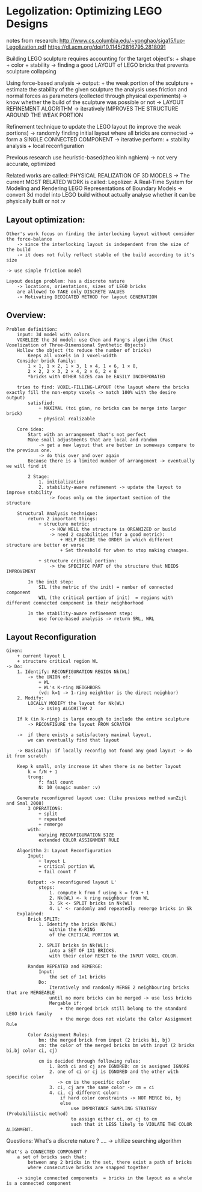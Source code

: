 # Legolization: Optimizing LEGO Designs
notes from research: 
    http://www.cs.columbia.edu/~yonghao/siga15/luo-Legolization.pdf
    https://dl.acm.org/doi/10.1145/2816795.2818091
 

Building LEGO sculpture requires accounting for the target object's: 
    + shape
    + color
    + stability 
    -> finding a good LAYOUT of LEGO bricks that prevents sculpture collapsing  

Using force-based analysis 
    -> output: 
        + the weak portion of the sculpture
        + estimate the stability of the given sculpture 
    the analysis uses friction and normal forces as parameters (collected through physical experiments) 
    -> know whether the build of the sculpture was possible or not 
    -> LAYOUT REFINEMENT ALGORITHM -> iteratively IMPROVES THE STRUCTURE AROUND THE WEAK PORTION 

Refinement technique to update the LEGO layout (to improve the weak portions)
    -> randomly finding initial layout where all bricks are connected 
        -> form a SINGLE CONNECTED COMPONENT
    -> iterative perform: 
        + stability analysis
        + local reconfiguration


Previous research use heuristic-based(theo kinh nghiem) -> not very accurate, optimized

Related works are called: PHYSICAL REALIZATION OF 3D MODELS
    -> The current MOST RELATED WORK is called: 
        Legolizer: A Real-Time System for Modeling and Rendering LEGO Representations of Boundary Models
            -> convert 3d model into LEGO build without actually analyse whether it can be physically built or not :v 

## Layout optimization: 
    Other's work focus on finding the interlocking layout without consider the force-balance 
        -> since the interlocking layout is independent from the size of the build 
        -> it does not fully reflect stable of the build according to it's size

    -> use simple friction model 

    Layout design problem: has a discrete nature 
        -> locations, orientations, sizes of LEGO bricks   
        are allowed to TAKE only DISCRETE VALUES 
        -> Motivating DEDICATED METHOD for layout GENERATION

## Overview: 
    Problem definition: 
        input: 3d model with colors 
        VOXELIZE the 3d model: use Chen and Fang's algorithm (Fast Voxelization of Three-Dimensional Synthetic Objects)
        Hollow the object (to reduce the number of bricks)
            Keeps all voxels in 3 voxel-width
        Consider brick family: 
            1 × 1, 1 × 2, 1 × 3, 1 × 4, 1 × 6, 1 × 8, 
            2 × 2, 2 × 3, 2 × 4, 2 × 6, 2 × 8
            *bricks with OTHER SIZES can be EASILY INCORPORATED 

        tries to find: VOXEL-FILLING-LAYOUT (the layout where the bricks exactly fill the non-empty voxels -> match 100% with the desire output)
            satisfied: 
                + MAXIMAL (toi gian, no bricks can be merge into larger brick)
                + physical realizable 

        Core idea: 
            Start with an arrangement that's not perfect
            Make small adjustments that are local and random 
                -> get a new layout that are better in someways compare to the previous one. 
                -> do this over and over again 
            Because there is a limited number of arrangement -> eventually we will find it 

            2 Stage: 
                1. initialization 
                2. stability-aware refinement -> update the layout to improve stability 
                    -> focus only on the important section of the structure 

        Structural Analysis technique:        
            return 2 important things:
                + structure metric:     
                    -> HOW WELL the structure is ORGANIZED or build 
                    -> need 2 capabilities (for a good metric): 
                        + HELP DECIDE the ORDER in which different structure are better or worse
                        + Set threshold for when to stop making changes.

                + structure critical portion: 
                    -> the SPECIFIC PART of the structure that NEEDS IMPROVEMENT 

            In the init step: 
                SIL (the metric of the init) = number of connected component  
                WIL (the critical portion of init)  = regions with different connected component in their neighborhood

            In the stability-aware refinement step:
                use force-based analysis -> return SRL, WRL 

## Layout Reconfiguration 
    Given: 
        + current layout L 
        + structure critical region WL  
    -> Do: 
        1. Identify: RECONFIGURATION REGION Nk(WL) 
            -> the UNION of:
                + WL 
                + WL's K-ring NEIGHBORS
                (vd: k=1 -> 1-ring neightbor is the direct neighbor)
        2. Modify: 
            LOCALLY MODIFY the layout for Nk(WL)
                -> Using ALGORITHM 2 

        If k (in k-ring) is large enough to include the entire sculpture 
            -> RECONFIGURE the layout FROM SCRATCH  

        ->  if there exists a satisfactory maximal layout, 
            we can eventually find that layout 

        -> Basically: if locally reconfig not found any good layout -> do it from scratch 

        Keep k small, only increase it when there is no better layout 
            k = f/N + 1
            trong: 
                f: fail count 
                N: 10 (magic number :v) 

        Generate reconfigured layout use: (like previous method vanZijl and Smal 2008)
            3 OPERATIONS: 
                + split
                + repeated
                + remerge
            with:
                varying RECONFIGURATION SIZE 
                extended COLOR ASSIGNMENT RULE 
                
        Algorithm 2: Layout Reconfiguration 
            Input: 
                + layout L
                + critical portion WL
                + fail count f

            Output: -> reconfigured layout L'
                steps: 
                    1. compute k from f using k = f/N + 1
                    2. Nk(WL) <- k ring neighbour from WL 
                    3. Sk <- SPLIT bricks in Nk(WL)
                    4. L' <- randomly and repeatedly remerge bricks in Sk
        Explained: 
            Brick SPLIT: 
                1. Identify the bricks Nk(WL) 
                    within the K-RING 
                    of the CRITICAL PORTION WL

                2. SPLIT bricks in Nk(WL): 
                    into a SET OF 1X1 BRICKS.
                    with their color RESET to the INPUT VOXEL COLOR.

            Random REPEATED and REMERGE: 
                Input:
                    the set of 1x1 bricks  
                Do: 
                    Iteratively and randomly MERGE 2 neighbouring bricks that are MERGEABLE
                    until no more bricks can be merged -> use less bricks  
                    Mergable if: 
                        + the merged brick still belong to the standard LEGO brick family 
                        + the merge does not violate the Color Assignment Rule 

            Color Assignment Rules: 
                bm: the merged brick from input (2 bricks bi, bj)
                cm: the color of the merged bricks bm with input (2 bricks bi,bj color ci, cj)

                cm is decided through following rules: 
                    1. Both ci and cj are IGNORED: cm is assigned IGNORE  
                    2. one of ci or cj is IGNORED and the other with specific color  
                       -> cm is the specific color 
                    3. ci, cj are the same color -> cm = ci 
                    4. ci, cj different color: 
                        if hard color constraints -> NOT MERGE bi, bj
                        else 
                            use IMPORTANCE SAMPLING STRATEGY (Probabiliistic method)
                            to assign either ci, or cj to cm
                            such that it LESS likely to VIOLATE THE COLOR ALIGNMENT.
                        

Questions: 
    What's a discrete nature ? 
        ....
        -> ultilize searching algorithm 

    What's a CONNECTED COMPONENT ? 
        a set of bricks such that:
            between any 2 bricks in the set, there exist a path of bricks
            where consecutive bricks are snapped together

        -> single connected components  = bricks in the layout as a whole is a connected component